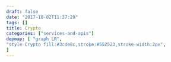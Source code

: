 ```yaml
---
draft: false
date: "2017-10-02T11:37:29"
tags: []
title: Crypto
categories: ["services-and-apis"]
depmap: [ "graph LR",
"style Crypto fill:#3cde8c,stroke:#552523,stroke-width:2px",
]
---
```

			